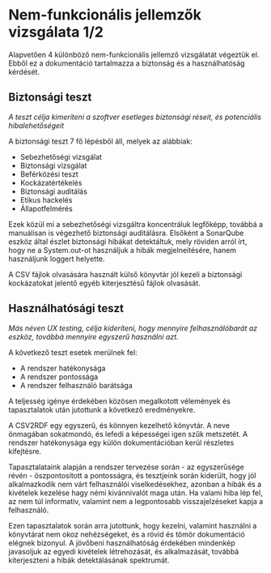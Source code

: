 # Nem-funkcionális jellemzők vizsgálata 1/2

Alapvetően 4 különböző nem-funkcionális jellemző vizsgálatát végeztük el. Ebből ez a dokumentáció tartalmazza a biztonság és a használhatóság kérdését.

## Biztonsági teszt

*A teszt célja kimeríteni a szoftver esetleges biztonsági réseit, és potenciális hibalehetőségeit*

A biztonsági teszt 7 fő lépésből áll, melyek az alábbiak:

* Sebezhetőségi vizsgálat
* Biztonsági vizsgálat
* Beférközési teszt
* Kockázatértékelés
* Biztonsági auditálás
* Etikus hackelés
* Állapotfelmérés

Ezek közül mi a sebezhetőségi vizsgáltra koncentráluk legfőképp, továbbá a manuálisan is végezhető biztonsági auditálásra. Elsőként a SonarQube eszköz által észlet biztonsági hibákat detektáltuk, mely röviden arról írt, hogy ne a System.out-ot használjuk a hibák megjelneítésére, hanem használjunk loggert helyette.

A CSV fájlok olvasására használt külső könyvtár jól kezeli a biztonsági kockázatokat jelentő egyéb kiterjesztésű fájlok olvasását. 

## Használhatósági teszt

*Más néven UX testing, célja kideríteni, hogy mennyire felhasználóbarát az eszköz, továbbá mennyire egyszerű használni azt.*

A következő teszt esetek merülnek fel:

* A rendszer hatékonysága
* A rendszer pontossága
* A rendszer felhasználó barátsága

A teljesség igénye érdekében közösen megalkotott vélemények és tapasztalatok után jutottunk a következő eredményekre.

A CSV2RDF egy egyszerű, és könnyen kezelhető könyvtár. A neve önmagában sokatmondó, és lefedi a képességei igen szűk metszetét. A rendszer hatékonysága egy külön dokumentációban kerül részletes kifejtésre.

Tapasztalataink alapján a rendszer tervezése során - az egyszerűsége révén - öszpontosított a pontosságra, és tesztjeink során kiderült, hogy jól alkalmazkodik nem várt felhasználói viselkedésekhez, azonban a hibák és a kivételek kezelése hagy némi kivánnivalót maga után. Ha valami hiba lép fel, az nem túl informatív, valamint nem a legpontosabb visszajelzéseket kapja a felhasználó.

Ezen tapasztalatok során arra jutottunk, hogy kezelni, valamint használni a könyvtárat nem okoz nehézségeket, és a rövid és tömör dokumentáció elégnek bizonyul. A jövőbeni használhatóság érdekében mindenkép javasoljuk az egyedi kivételek létrehozását, és alkalmazását, továbbá kiterjeszteni a hibák detektálásának spektrumát.
